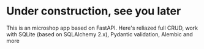 # Under construction, see you later
This is an microshop app based on FastAPI. Here's reliazed full CRUD, work with SQLite (based on SQLAlchemy 2.x), Pydantic validation, Alembic and more


